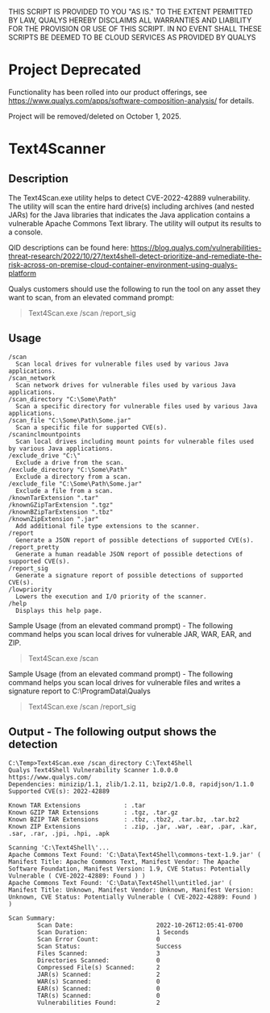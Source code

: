 THIS SCRIPT IS PROVIDED TO YOU "AS IS." TO THE EXTENT PERMITTED BY LAW, QUALYS HEREBY DISCLAIMS ALL WARRANTIES AND LIABILITY FOR THE PROVISION OR USE OF THIS SCRIPT. IN NO EVENT SHALL THESE SCRIPTS BE DEEMED TO BE CLOUD SERVICES AS PROVIDED BY QUALYS

# Project Deprecated
Functionality has been rolled into our product offerings, see https://www.qualys.com/apps/software-composition-analysis/ for details.

Project will be removed/deleted on October 1, 2025.

# Text4Scanner
## Description
The Text4Scan.exe utility helps to detect CVE-2022-42889 vulnerability.
The utility will scan the entire hard drive(s) including archives (and nested JARs) for the Java libraries that indicates the Java application contains a vulnerable Apache Commons Text library. The utility will output its results to a console.

QID descriptions can be found here:
https://blog.qualys.com/vulnerabilities-threat-research/2022/10/27/text4shell-detect-prioritize-and-remediate-the-risk-across-on-premise-cloud-container-environment-using-qualys-platform

Qualys customers should use the following to run the tool on any asset they want to scan, from an elevated command prompt:
> Text4Scan.exe /scan /report_sig

## Usage
```
/scan
  Scan local drives for vulnerable files used by various Java applications.
/scan_network
  Scan network drives for vulnerable files used by various Java applications.
/scan_directory "C:\Some\Path"
  Scan a specific directory for vulnerable files used by various Java applications.
/scan_file "C:\Some\Path\Some.jar"
  Scan a specific file for supported CVE(s).
/scaninclmountpoints
  Scan local drives including mount points for vulnerable files used by various Java applications.
/exclude_drive "C:\"
  Exclude a drive from the scan.
/exclude_directory "C:\Some\Path"
  Exclude a directory from a scan.
/exclude_file "C:\Some\Path\Some.jar"
  Exclude a file from a scan.
/knownTarExtension ".tar"
/knownGZipTarExtension ".tgz"
/knownBZipTarExtension ".tbz"
/knownZipExtension ".jar"
  Add additional file type extensions to the scanner.
/report
  Generate a JSON report of possible detections of supported CVE(s).
/report_pretty
  Generate a human readable JSON report of possible detections of supported CVE(s).
/report_sig
  Generate a signature report of possible detections of supported CVE(s).
/lowpriority
  Lowers the execution and I/O priority of the scanner.
/help
  Displays this help page.
```

Sample Usage (from an elevated command prompt) - The following command helps you scan local drives for vulnerable JAR, WAR, EAR, and ZIP.
> Text4Scan.exe /scan

Sample Usage (from an elevated command prompt) - The following command helps you scan local drives for vulnerable files and writes a signature report to C:\ProgramData\Qualys
> Text4Scan.exe /scan /report_sig

## Output - The following output shows the detection
```
C:\Temp>Text4Scan.exe /scan_directory C:\Text4Shell
Qualys Text4Shell Vulnerability Scanner 1.0.0.0
https://www.qualys.com/
Dependencies: minizip/1.1, zlib/1.2.11, bzip2/1.0.8, rapidjson/1.1.0
Supported CVE(s): 2022-42889

Known TAR Extensions            : .tar
Known GZIP TAR Extensions       : .tgz, .tar.gz
Known BZIP TAR Extensions       : .tbz, .tbz2, .tar.bz, .tar.bz2
Known ZIP Extensions            : .zip, .jar, .war, .ear, .par, .kar, .sar, .rar, .jpi, .hpi, .apk

Scanning 'C:\Text4Shell\'...
Apache Commons Text Found: 'C:\Data\Text4Shell\commons-text-1.9.jar' ( Manifest Title: Apache Commons Text, Manifest Vendor: The Apache Software Foundation, Manifest Version: 1.9, CVE Status: Potentially Vulnerable ( CVE-2022-42889: Found ) )
Apache Commons Text Found: 'C:\Data\Text4Shell\untitled.jar' ( Manifest Title: Unknown, Manifest Vendor: Unknown, Manifest Version: Unknown, CVE Status: Potentially Vulnerable ( CVE-2022-42889: Found ) )

Scan Summary:
        Scan Date:                       2022-10-26T12:05:41-0700
        Scan Duration:                   1 Seconds
        Scan Error Count:                0
        Scan Status:                     Success
        Files Scanned:                   3
        Directories Scanned:             0
        Compressed File(s) Scanned:      2
        JAR(s) Scanned:                  2
        WAR(s) Scanned:                  0
        EAR(s) Scanned:                  0
        TAR(s) Scanned:                  0
        Vulnerabilities Found:           2
```
